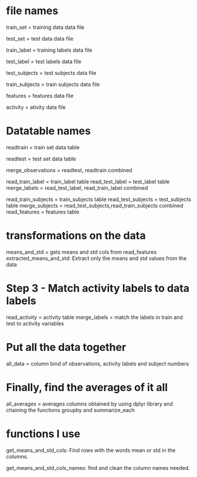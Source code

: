 
# file names

train_set = training data data file

test_set = test data data file

train_label = training labels data file

test_label = test labels data file

test_subjects = test subjects data file

train_subjects = train subjects data file

features = features data file

activity = ativity data file

# Datatable names
readtrain = train set data table

readtest = test set data table

merge_observations = readtest, readtrain combined

read_train_label = train_label table
read_test_label = test_label table
merge_labels = read_test_label, read_train_label combined

read_train_subjects = train_subjects table
read_test_subjects = test_subjects table
merge_subjects = read_test_subjects,read_train_subjects combined
read_features = features table

# transformations on the data
means_and_std = gets means and std cols from read_features 
extracted_means_and_std:  Extract only the means and std values from the data


# Step 3 - Match activity labels to data labels
read_activity = activity table
merge_labels =  match the labels in train and test to activity variables


# Put all the data together
all_data = column bind of observations, activity labels and subject numbers

# Finally, find the averages of it all
all_averages = averages columns obtained by using dplyr library and chaining the functions groupby and summarize_each

# functions I use

get_means_and_std_cols: Find rows with  the words mean or std in the columns.

get_means_and_std_cols_names: find and clean the column names needed.
